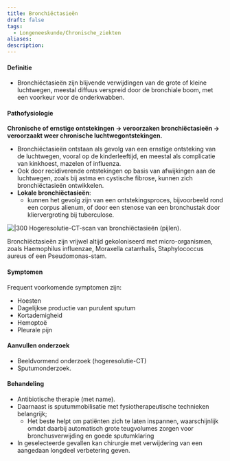 ```yaml
---
title: Bronchiëctasieën
draft: false
tags:
  - Longeneeskunde/Chronische_ziekten
aliases: 
description:
---
```



#### Definitie
- Bronchiëctasieën zijn blijvende verwijdingen van de grote of kleine luchtwegen, meestal diffuus verspreid door de bronchiale boom, met een voorkeur voor de onderkwabben.

#### Pathofysiologie
**Chronische of ernstige ontstekingen -> veroorzaken bronchiëctasieën -> veroorzaakt weer chronische luchtwegontstekingen.**
- Bronchiëctasieën ontstaan als gevolg van een ernstige ontsteking van de luchtwegen, vooral op de kinderleeftijd, en meestal als complicatie van kinkhoest, mazelen of influenza.
- Ook door recidiverende ontstekingen op basis van afwijkingen aan de luchtwegen, zoals bij astma en cystische fibrose, kunnen zich bronchiëctasieën ontwikkelen.
- **Lokale bronchiëctasieën**: 
	- kunnen het gevolg zijn van een ontstekingsproces, bijvoorbeeld rond een corpus alienum, of door een stenose van een bronchustak door kliervergroting bij tuberculose.

![|300](https://i.imgur.com/n1vGKg0.png)
Hogeresolutie-CT-scan van bronchiëctasieën (pijlen).

Bronchiëctasieën zijn vrijwel altijd gekoloniseerd met micro-organismen, zoals Haemophilus influenzae, Moraxella catarrhalis, Staphylococcus aureus of een Pseudomonas-stam.

#### Symptomen
Frequent voorkomende symptomen zijn:
- Hoesten
- Dagelijkse productie van purulent sputum
- Kortademigheid
- Hemoptoë 
- Pleurale pijn

#### Aanvullen onderzoek

- Beeldvormend onderzoek (hogeresolutie-CT) 
- Sputumonderzoek. 

#### Behandeling

- Antibiotische therapie (met name).
- Daarnaast is sputummobilisatie met fysiotherapeutische technieken belangrijk; 
	- Het beste helpt om patiënten zich te laten inspannen, waarschijnlijk omdat daarbij automatisch grote teugvolumes zorgen voor bronchusverwijding en goede sputumklaring
- In geselecteerde gevallen kan chirurgie met verwijdering van een aangedaan longdeel verbetering geven.